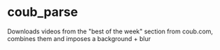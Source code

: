 # coub_parse

Downloads videos from the "best of the week" section from coub.com, combines them and imposes a background + blur

